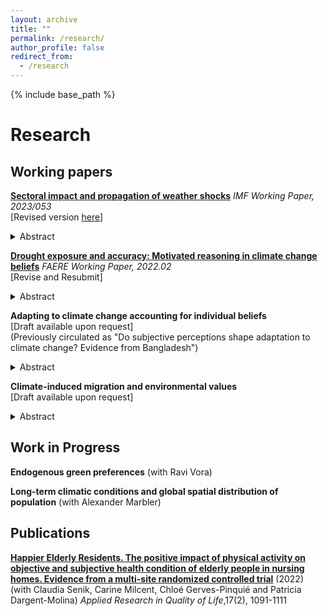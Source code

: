 ```yaml
---
layout: archive
title: ""
permalink: /research/
author_profile: false
redirect_from:
  - /research
---
```


{% include base_path %}

# Research

## Working papers

[**Sectoral impact and propagation of weather shocks**](https://www.imf.org/en/Publications/WP/Issues/2023/03/10/Sectoral-Impact-and-Propagation-of-Weather-Shocks-530798) <em> IMF Working Paper, 2023/053 </em> <br/> [Revised version [here](/files/Sectoral_impact_and_propagation_of_weather_shocks.pdf)]

<details>
<summary> Abstract </summary>
<br>
Local weather shocks have been shown to affect local economic output, however, little is known about their propagation through production networks. Using a six-sector global dataset over the past fifty years, this paper examines the effect of weather fluctuations and extreme weather events on sectoral economic production and the transmission of weather shocks across sectors, countries and over time. I document that agriculture is the most harmed sector by heat shocks, droughts and cyclones. Using input-output interlinkages, I find that sectors at later stages of the supply chain suffer from substantial and persistent losses over time due to domestic and foreign heat shocks in other sectors, mostly propagating downstream. A counterfactual analysis of the average annual output loss accounting for heat shocks across trade partners shows a substantial underestimation of the economic cost due to temperature increases since 2000.
</details>

[**Drought exposure and accuracy: Motivated reasoning in climate change beliefs**](/files/Zappala_FAERE_WP2022.02.pdf) <em> FAERE Working Paper, 2022.02 </em> <br/> [Revise and Resubmit] <br/>

<details>
<summary> Abstract </summary>
<br>
The lack of vigorous policies to avert significant climate change has increased the importance for effective and timely adaptation. Adequate adaptation is particularly important for agricultural communities in developing countries, which may most suffer the consequences of climate change. Evidence is still scarce on how people from the most vulnerable areas form climate change beliefs and whether they exhibit cognitive biases. Using survey data from rural households in Bangladesh together with a meteorological measure of excess dryness relative to historical averages, I study how long-term average drought exposure and short-term deviations shape beliefs about drought frequency and the interpretation of drought events. To explore how agents interpret past droughts, I use an instrumental variable approach and investigate whether individual beliefs lead to asymmetric distortion of objective information. The results show that individuals recollect and overweight evidence tilted towards their prior beliefs, providing evidence of confirmation bias as a directional motivated reasoning mechanism. The findings highlight the need for models that account for behavioral factors to study climate change beliefs and their implications for effective communication and adaptation policies. 
</details>

**Adapting to climate change accounting for individual beliefs** <br/> [Draft available upon request] <br/> (Previously circulated as "Do subjective perceptions shape adaptation to climate change? Evidence from Bangladesh")

<details>
<summary> Abstract </summary>
<br>
Mounting evidence that climate is changing requires a better understanding of how individuals adapt, in particular for communities that rely on agricultural activities in developing countries. Combining a survey of rural households in Bangladesh with a meteorological measure of dryness, I study the role of subjective perceptions of climate change on irrigation use. I formalize a theoretical framework of behavioral inattention to examine how farmers' beliefs differentially shape their responsiveness to dryness exposure. I empirically test the implications and document that the effect is stronger for more severe environmental conditions, with heterogeneous responses by growing seasons, types of irrigation and socio-demographic characteristics. I further explore three cognitive mechanisms, exploiting the intensity and the frequency of drought events and comparing self-reported and objective records. In a counterfactual analysis with beliefs based on meteorological conditions, I document that farmers underuse irrigation and incur substantial monetary losses as a result of inaccurate beliefs, generating a belief gap. 
</details>

**Climate-induced migration and environmental values** <br/> [Draft available upon request]

<details>
<summary> Abstract </summary>
<br>
Weather fluctuations can substantially affect international migration, however, little is known about the political consequences of the climate-driven portion of migration flows in the host countries. This paper examines the effect of recent waves of asylum seeker flows induced by weather fluctuations on the demand and supply of environmental policy preferences in the European Union. I combine survey data with parties' agenda and electoral outcomes, and exploit exogenous variation in weather in non-OECD origin countries to derive a gravity-predicted instrument for asylum applications between 2000 and 2019. On the demand side, I document that flows induced by weather fluctuations raise individual concern on climate change as a priority in the political arena. Relying on within-country variation across cohorts, I find a positive effect for individuals exposed to larger asylum flows during their formative age. On the supply side, I find that national parties shift their political agenda towards the environment. Focusing on electoral outcomes, weather-induced asylum applications negatively affect votes for green parties in the European Parliament elections, which can be explained by a drop out of the voting polls of traditional green voters and by changes in preferences for individuals yet below the voting age.
</details>

## Work in Progress

**Endogenous green preferences** (with Ravi Vora)

**Long-term climatic conditions and global spatial distribution of population** (with Alexander Marbler)

## Publications

[**Happier Elderly Residents. The positive impact of physical activity on objective and subjective health condition of elderly people in nursing homes. Evidence from a multi-site randomized controlled trial**](https://link.springer.com/content/pdf/10.1007/s11482-021-09952-4.pdf) (2022) (with Claudia Senik, Carine Milcent, Chloé Gerves-Pinquié and Patricia Dargent-Molina) _Applied Research in Quality of Life_,17(2), 1091-1111
